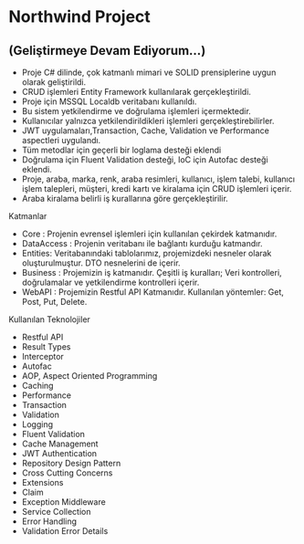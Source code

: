 # Northwind Project
## (Geliştirmeye Devam Ediyorum...)
<ul>
  <li> Proje C# dilinde, çok katmanlı mimari ve SOLID prensiplerine uygun olarak geliştirildi. </li>
  <li> CRUD işlemleri Entity Framework kullanılarak gerçekleştirildi. </li>
  <li> Proje için MSSQL Localdb veritabanı kullanıldı. </li>
  <li> Bu sistem yetkilendirme ve doğrulama işlemleri içermektedir. </li>
  <li> Kullanıcılar yalnızca yetkilendirildikleri işlemleri gerçekleştirebilirler. </li>
  <li> JWT uygulamaları,Transaction, Cache, Validation ve Performance aspectleri uygulandı. </li>
  <li> Tüm metodlar için geçerli bir loglama desteği eklendi </li>
  <li> Doğrulama için Fluent Validation desteği, IoC için Autofac desteği eklendi. </li>
  <li> Proje, araba, marka, renk, araba resimleri, kullanıcı, işlem talebi, kullanıcı işlem talepleri, müşteri, kredi kartı ve kiralama için CRUD işlemleri içerir. </li>
  <li> Araba kiralama belirli iş kurallarına göre gerçekleştirilir. </li>
</ul>
Katmanlar
<ul>
  <li> Core : Projenin evrensel işlemleri için kullanılan çekirdek katmanıdır. </li>
  <li> DataAccess : Projenin veritabanı ile bağlantı kurduğu katmandır. </li>
  <li> Entities: Veritabanındaki tablolarımız, projemizdeki nesneler olarak oluşturulmuştur. DTO nesnelerini de içerir. </li>
  <li> Business : Projemizin iş katmanıdır. Çeşitli iş kuralları; Veri kontrolleri, doğrulamalar ve yetkilendirme kontrolleri içerir. </li>
  <li> WebAPI : Projemizin Restful API Katmanıdır. Kullanılan yöntemler: Get, Post, Put, Delete. </li>
</ul>
Kullanılan Teknolojiler
<ul>
  <li> Restful API </li>
  <li> Result Types </li>
  <li> Interceptor </li>
  <li> Autofac </li>
  <li> AOP, Aspect Oriented Programming </li>
  <li> Caching </li>
  <li> Performance </li>
  <li> Transaction </li>
  <li> Validation </li>
  <li> Logging </li>
  <li> Fluent Validation </li>
  <li> Cache Management </li>
  <li> JWT Authentication </li>
  <li> Repository Design Pattern </li>
  <li> Cross Cutting Concerns </li>
  <li> Extensions </li>
  <li> Claim </li>
  <li> Exception Middleware </li>
  <li> Service Collection </li>
  <li> Error Handling </li>
  <li> Validation Error Details </li>
 </ul>
